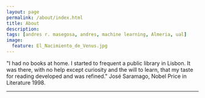 ```yaml
---
layout: page
permalink: /about/index.html
title: About
description: 
tags: [andres r. masegosa, andres, machine learning, Almeria, ual]
image:
  feature: El_Nacimiento_de_Venus.jpg
---
```


"I had no books at home. I started to frequent a public library in Lisbon. It was there, with no help except curiosity and the will to learn, that my taste for reading developed and was refined." 
José Saramago, Nobel Price in Literature 1998. 

---





